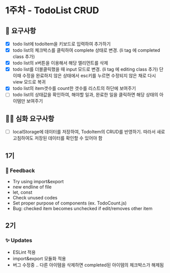 # 1주차 - TodoList CRUD
## 🎯 요구사항
- [x] todo list에 todoItem을 키보드로 입력하여 추가하기  
- [x] todo list의 체크박스를 클릭하여 complete 상태로 변경. (li tag 에 completed class 추가)  
- [x] todo list의 x버튼을 이용해서 해당 엘리먼트를 삭제  
- [x] todo list를 더블클릭했을 때 input 모드로 변경. (li tag 에 editing class 추가) 단 이때 수정을 완료하지 않은 상태에서 esc키를 누르면 수정되지 않은 채로 다시 view 모드로 복귀  
- [x] todo list의 item갯수를 count한 갯수를 리스트의 하단에 보여주기  
- [ ] todo list의 상태값을 확인하여, 해야할 일과, 완료한 일을 클릭하면 해당 상태의 아이템만 보여주기
## 🎯🎯 심화 요구사항
- [ ] localStorage에 데이터를 저장하여, TodoItem의 CRUD를 반영하기. 따라서 새로고침하여도 저장된 데이터를 확인할 수 있어야 함
## 1기 
### 🙏 Feedback
- Try using import&export
- new endline of file
- let, const
- Check unused codes
- Set proper purpose of components (ex. TodoCount.js)  
- Bug: checked item becomes unchecked if edit/removes other item
## 2기
### ✨ Updates
- ESLint 적용
- import&export 모듈화 적용
- 버그 수정중 .. 다른 아이템을 삭제하면 completed된 아이템의 체크박스가 해제됨
